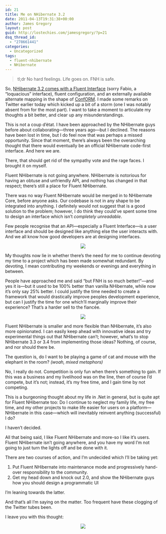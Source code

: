 ```yaml
---
id: 21
title: Me on NHibernate 3.2
date: 2011-04-13T19:31:38+00:00
author: James Gregory
layout: post
guid: http://lostechies.com/jamesgregory/?p=21
dsq_thread_id:
  - "278661441"
categories:
  - Uncategorized
tags:
  - fluent-nhibernate
  - NHibernate
---
```

> tl;dr No hard feelings. Life goes on. FNH is safe.

So, [NHibernate 3.2 comes with a Fluent Interface](http://fabiomaulo.blogspot.com/2011/04/nhibernate-32-part-2-mapping-by-code.html) (sorry Fabio, a &#8220;loquacious&#8221; interface), fluent configuration, and an externally available alternate mapping in the shape of [ConfORM](http://code.google.com/p/codeconform/). I made some remarks on Twitter earlier today which kicked up a bit of a storm (one I was notably absent from for the most part). I want to take a moment to articulate my thoughts a bit better, and clear up any misunderstandings.

This is not a coup d&#8217;état. I have been approached by the NHibernate guys before about collaborating—three years ago—but I declined. The reasons have been lost in time, but I do feel now that was perhaps a missed opportunity. Since that moment, there&#8217;s always been the overarching thought that there would eventually be an official NHibernate code-first interface. And here we are.

There, that should get rid of the sympathy vote and the rage faces. I brought it on myself.

Fluent NHibernate is not going anywhere. NHibernate is notorious for having an obtuse and unfriendly API, and nothing has changed in that respect; there&#8217;s still a place for Fluent NHibernate.

There was no way Fluent NHibernate would be merged in to NHibernate Core, before anyone asks. Our codebase is not in any shape to be integrated into anything. I definitely would not suggest that is a good solution to the problem; however, I do think they could&#8217;ve spent some time to design an interface which isn&#8217;t _completely unreadable_.

Few people recognise that an API—especially a Fluent Interface—is a user interface and should be designed like anything else the user interacts with. And we all know how good developers are at designing interfaces.

<p style="text-align:center">
  <a href="http://twitter.com/#!/jagregory/status/58117568505987072" title="Still can't decide about FNH. Got some fun ideas, but seems kinda pointless if they'll just get ripped into NH in the next version."><img src="http://clayvessel.org/clayvessel/wp-content/uploads/2011/04/tweet1.png" /></a>
</p>

My thoughts now lie in whether there&#8217;s the need for me to continue devoting my time to a project which has been made somewhat redundant. By devoting, I mean contributing my weekends or evenings and everything in between.

People have approached me and said &#8220;but FNH is so much better!&#8221;—and yes it is—but it used to be 100% better than vanilla NHibernate, while now it&#8217;s only say 25% better. I could justify the time needed to create a framework that would drastically improve peoples development experience, but can I justify the time for one which&#8217;ll marginally improve their experience? That&#8217;s a harder sell to the fiancée.

<p style="text-align:center">
  <a href="http://twitter.com/#!/jagregory/status/58117849293656065" title="Can always be more agile and ahead of the curve, but I'd rather dedicate the effort to something that is valuable."><img src="http://clayvessel.org/clayvessel/wp-content/uploads/2011/04/tweet2.png" /></a>
</p>

Fluent NHibernate is smaller and more flexible than NHibernate, it&#8217;s also more opinionated. I can easily keep ahead with innovative ideas and try experimental things out that NHibernate can&#8217;t; however, what&#8217;s to stop NHibernate 3.3 or 3.4 from implementing those ideas? Nothing, of course, and nor should there be.

The question is, do I want to be playing a game of cat and mouse with the elephant in the room? _(woah, mixed metaphors)_

No, I really do not. Competition is only fun when there&#8217;s something to gain. If this was a business and my livelihood was on the line, then of course I&#8217;d compete, but it&#8217;s not; instead, it&#8217;s my free time, and I gain time by not competing.

This is a burgeoning thought about my life in .Net in general, but is quite apt for Fluent NHibernate too: Do I continue to neglect my family life, my free time, and my other projects to make life easier for users on a platform—NHibernate in this case—which will inevitably reinvent anything (successful) I do?

I haven&#8217;t decided.

All that being said, I like Fluent NHibernate and more-so I like it&#8217;s users. Fluent NHibernate isn&#8217;t going anywhere, and you have my word I&#8217;m not going to just turn the lights off and be done with it.

There are two courses of action, and I&#8217;m undecided which I&#8217;ll be taking yet:

  1. Put Fluent NHibernate into maintenance mode and progressively hand-over responsibility to the community.
  2. Get my head down and knock out 2.0, and show the NHibernate guys how you should design a programmatic UI

I&#8217;m leaning towards the latter.

And that&#8217;s all I&#8217;m saying on the matter. Too frequent have these clogging of the Twitter tubes been.

I leave you with this thought:

<p style="text-align:center">
  <a href="" title="As much as I love OSS, I can't help but think that my time could've been spent doing something to get me closer to my millions. You know?"><img src="http://clayvessel.org/clayvessel/wp-content/uploads/2011/04/tweet3.png" /></a>
</p>